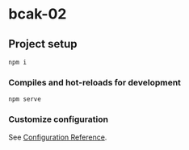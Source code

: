 # bcak-02

## Project setup
```
npm i
```

### Compiles and hot-reloads for development
```
npm serve
```


### Customize configuration
See [Configuration Reference](https://cli.vuejs.org/config/).
